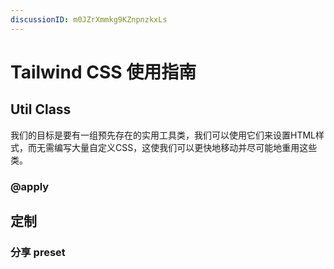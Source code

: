 ```yaml
---
discussionID: m0JZrXmmkg9KZnpnzkxLs
---
```

# Tailwind CSS 使用指南

## Util Class 



我们的目标是要有一组预先存在的实用工具类，我们可以使用它们来设置HTML样式，而无需编写大量自定义CSS，这使我们可以更快地移动并尽可能地重用这些类。



### @apply





## 定制

### 分享 preset